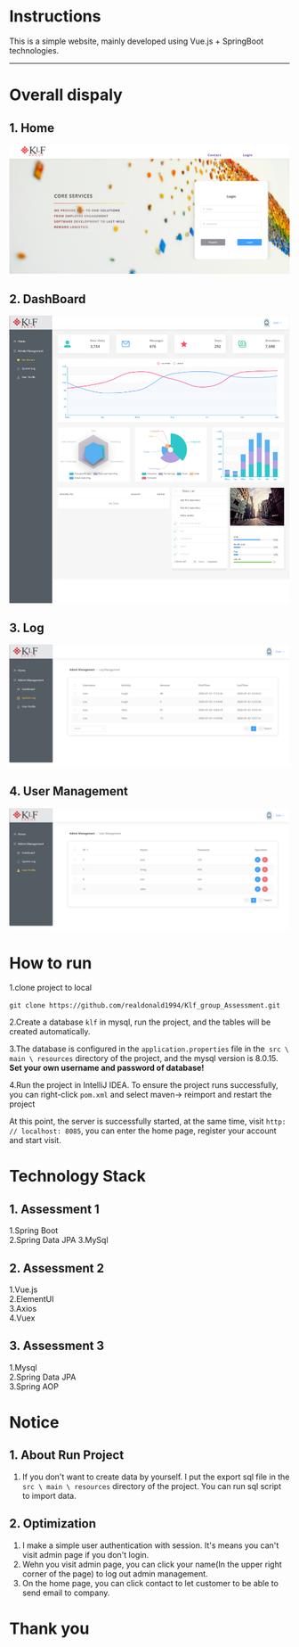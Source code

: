 # Instructions

This is a simple website, mainly developed using Vue.js + SpringBoot technologies.

---

# Overall dispaly

## 1. Home

![Home](https://raw.githubusercontent.com/realdonald1994/blog-resources/master/img/Klf_group_Assessment.png)

## 2. DashBoard

![Dashboard](https://raw.githubusercontent.com/realdonald1994/blog-resources/master/img/Klf_group_Assessment(1).png)

## 3. Log

![Log](https://raw.githubusercontent.com/realdonald1994/blog-resources/master/img/Klf_group_Assessment2.png)

## 4. User Management

![UserManagement](https://raw.githubusercontent.com/realdonald1994/blog-resources/master/img/Klf_group_Assessment3.png)


# How to run

1.clone project to local

`git clone https://github.com/realdonald1994/Klf_group_Assessment.git`

2.Create a database `klf` in mysql, run the project, and the tables will be created automatically.
 
3.The database is configured in the `application.properties` file in the` src \ main \ resources` directory of the project, and the mysql version is 8.0.15. <Strong>Set your own username and password of database!</Strong>

4.Run the project in IntelliJ IDEA. To ensure the project runs successfully, you can right-click `pom.xml` and select maven-> reimport and restart the project

At this point, the server is successfully started, at the same time, visit `http: // localhost: 8085`, you can enter the home page, register your account and start visit.


# Technology Stack

## 1. Assessment 1

1.Spring Boot  
2.Spring Data JPA
3.MySql

## 2. Assessment 2

1.Vue.js  
2.ElementUI  
3.Axios  
4.Vuex

## 3. Assessment 3

1.Mysql  
2.Spring Data JPA  
3.Spring AOP  

# Notice

## 1. About Run Project

1. If you don't want to create data by yourself. I put the export sql file in the ` src \ main \ resources` directory of the project.  You can run sql script to import data.

## 2. Optimization

1. I make a simple user authentication with session. It's means you can't visit admin page if you don't login.  
2. Wehn you visit admin page, you can click your name(In the upper right corner of the page) to log out admin management.  
3. On the home page, you can click contact to let customer to be able to send email to company.

# Thank you
